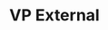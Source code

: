 ---
layout: member
name: Matheus Cassol
project: admin
title: VP External
img: /assets/images/members/Matheus.png
email: vicepresident@ubcenvision.com
status: lead
weight: 2
biography: >
  Matheus is in his fifth year of Chemical and Biological Engineering, after finishing his research-oriented co-op terms. Matheus has been the President and VP internal of Envision, after first getting started as a Chem-E-Car Power Source member. Now as VP External, his goal is to promote professional development within the community through events and to build industry connections. As a strong believer of students’ potential in influencing the world, Matheus hopes to foster commitment and responsibility, ultimately creating a community that values curiosity, consistency, and above all, collaboration. Matheus loves nature and has the dream of pursuing a research career to positively impact the environment; in the meantime, he will continue playing soccer and tennis, learning about random topics and appreciating good beer and black coffee.
  
linkedin: https://www.linkedin.com/in/m-cassol/
---
